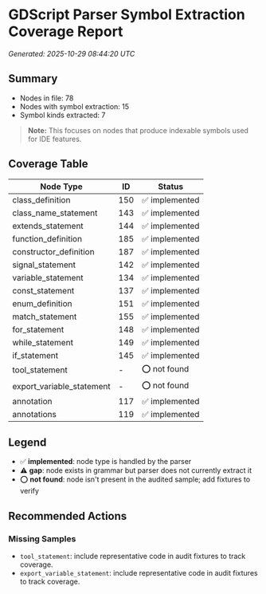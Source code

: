 # GDScript Parser Symbol Extraction Coverage Report

*Generated: 2025-10-29 08:44:20 UTC*

## Summary
- Nodes in file: 78
- Nodes with symbol extraction: 15
- Symbol kinds extracted: 7

> **Note:** This focuses on nodes that produce indexable symbols used for IDE features.

## Coverage Table

| Node Type | ID | Status |
|-----------|-----|--------|
| class_definition | 150 | ✅ implemented |
| class_name_statement | 143 | ✅ implemented |
| extends_statement | 144 | ✅ implemented |
| function_definition | 185 | ✅ implemented |
| constructor_definition | 187 | ✅ implemented |
| signal_statement | 142 | ✅ implemented |
| variable_statement | 134 | ✅ implemented |
| const_statement | 137 | ✅ implemented |
| enum_definition | 151 | ✅ implemented |
| match_statement | 155 | ✅ implemented |
| for_statement | 148 | ✅ implemented |
| while_statement | 149 | ✅ implemented |
| if_statement | 145 | ✅ implemented |
| tool_statement | - | ⭕ not found |
| export_variable_statement | - | ⭕ not found |
| annotation | 117 | ✅ implemented |
| annotations | 119 | ✅ implemented |

## Legend

- ✅ **implemented**: node type is handled by the parser
- ⚠️ **gap**: node exists in grammar but parser does not currently extract it
- ⭕ **not found**: node isn't present in the audited sample; add fixtures to verify

## Recommended Actions

### Missing Samples
- `tool_statement`: include representative code in audit fixtures to track coverage.
- `export_variable_statement`: include representative code in audit fixtures to track coverage.

